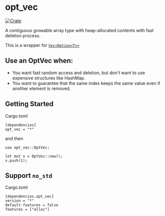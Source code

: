 # opt_vec

[![Crate](https://img.shields.io/crates/v/opt_vec.svg)](https://crates.io/crates/opt_vec)

A contiguous growable array type with heap-allocated contents
with fast deletion process.

This is a wrapper for [`Vec<Option<T>>`](https://doc.rust-lang.org/std/vec/struct.Vec.html)

## Use an OptVec when:

- You want fast random access and deletion,
  but don't want to use expensive structures like HashMap.
- You want to guarantee that the same index
  keeps the same value even if another element is removed.

## Getting Started

Cargo.toml

```text
[dependencies]
opt_vec = "*"
```

and then

```
use opt_vec::OptVec;

let mut v = OptVec::new();
v.push(1);

```

## Support `no_std`

Cargo.toml

```text
[dependencies.opt_vec]
version = "*"
default-features = false
features = ["alloc"]
```

